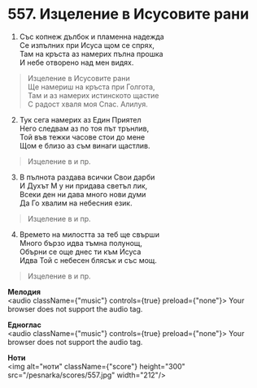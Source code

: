 # 557. Изцеление в Исусовите рани

1. Със копнеж дълбок и пламенна надежда  
Се изпълних при Исуса щом се спрях,  
Там на кръста аз намерих пълна прошка  
И небе отворено над мен видях.  

> Изцеление в Исусовите рани  
> Ще намериш на кръста при Голгота,  
> Там и аз намерих истинското щастие  
> С радост хваля моя Спас. Алилуя.  

2. Тук сега намерих аз Един Приятел  
Него следвам аз по тоя път трънлив,  
Той във тежки часове стои до мене  
Щом е близо аз съм винаги щастлив.  

> Изцеление в и пр.  

3. В пълнота раздава всички Свои дарби  
И Духът М у ни придава светъл лик,  
Всеки ден ни дава много нови думи  
Да Го хвалим на небесния език.  

> Изцеление в и пр.  

4. Времето на милостта за теб ще свърши  
Много бързо идва тъмна полунощ,  
Обърни се още днес ти към Исуса  
Идва Той с небесен блясък и със мощ.  

> Изцеление в и пр.

**Мелодия**  
<audio className={"music"} controls={true} preload={"none"}>
    <source src="/pesnarka/mp3/557.mp3" type="audio/mpeg"/>
    Your browser does not support the audio tag.
</audio>

**Едноглас**  
<audio className={"music"} controls={true} preload={"none"}>
    <source src="/pesnarka/transp/557.mp3" type="audio/mpeg"/>
    Your browser does not support the audio tag.
</audio>

**Ноти**  
<img alt="ноти" className={"score"} height="300" src="/pesnarka/scores/557.jpg" width="212"/>
